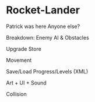 # Rocket-Lander

Patrick was here
Anyone else?

Breakdown:
Enemy AI & Obstacles

Upgrade Store

Movement

Save/Load Progress/Levels (XML)

Art + UI + Sound

Collision
